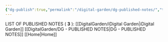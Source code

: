 ```yaml
---
{"dg-publish":true,"permalink":"/digital-garden/dg-published-notes/","tags":["DigitalGarden"],"noteIcon":""}
---
```



LIST OF PUBLISHED NOTES ( **3** ):
[[DigitalGarden/iDigital Garden\|iDigital Garden]]
[[DigitalGarden/DG - PUBLISHED NOTES\|DG - PUBLISHED NOTES]]
[[Home\|Home]]


